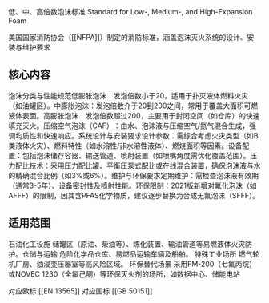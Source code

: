 低、中、高倍数泡沫标准
Standard for Low-, Medium-, and High-Expansion Foam

美国国家消防协会（[[NFPA]]）制定的消防标准，涵盖泡沫灭火系统的设计、安装与维护要求

## 核心内容
​泡沫分类与性能规范
​低膨胀泡沫：发泡倍数小于20，适用于扑灭液体燃料火灾（如油罐区）。
​中膨胀泡沫：发泡倍数介于20到200之间，常用于覆盖大面积可燃液体表面。
​高膨胀泡沫：发泡倍数超过200，主要用于封闭空间（如仓库）的快速填充灭火。
​压缩空气泡沫（CAF）​：由水、泡沫液与压缩空气/氮气混合生成，强调均质性和快速响应。
​系统设计与安装要求
​设计参数：需综合考虑火灾类型（如B类液体火灾）、燃料特性（如水溶性/非水溶性液体）、燃烧面积等因素。
​设备配置：包括泡沫储存容器、输送管道、喷射装置（如喷嘴角度需优化覆盖范围）。
​压力配比技术：采用压力配比罐、平衡压泵式配比或在线混合装置，确保泡沫液与水的精确混合比例（如3%或6%）。
​维护与环保要求
​定期维护：需检查泡沫液有效期（通常3-5年）、设备密封性及喷射性能。
​环保限制：2021版新增对氟化泡沫（如AFFF）的限制，因其含PFAS化学物质，建议逐步替换为合成无氟泡沫（SFFF）。

## 适用范围

​石油化工设施
储罐区（原油、柴油等）、炼化装置、输油管道等易燃液体火灾防护。
​仓储与运输
危险化学品仓库、易燃品运输车辆及船舶。
​特殊工业场所
燃气轮机厂房、油浸变压器室等高风险区域。
​环保替代场景
采用FM-200（七氟丙烷）或NOVEC 1230（全氟己酮）等环保灭火剂的场所，如数据中心、储能电站

对应欧标 [[EN 13565]]
对应国标 [[GB 50151]]
